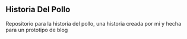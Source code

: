 ## Historia Del Pollo
Repositorio para la historia del pollo, una historia creada por mi y hecha para un prototipo de blog
